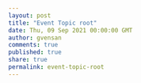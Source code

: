 ```yaml
---
layout: post
title: "Event Topic root"
date: Thu, 09 Sep 2021 00:00:00 GMT
author: gvensan
comments: true
published: true
share: true
permalink: event-topic-root
---
```

